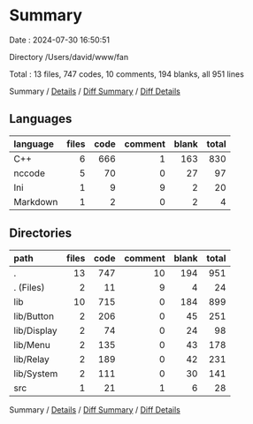 # Summary

Date : 2024-07-30 16:50:51

Directory /Users/david/www/fan

Total : 13 files,  747 codes, 10 comments, 194 blanks, all 951 lines

Summary / [Details](details.md) / [Diff Summary](diff.md) / [Diff Details](diff-details.md)

## Languages
| language | files | code | comment | blank | total |
| :--- | ---: | ---: | ---: | ---: | ---: |
| C++ | 6 | 666 | 1 | 163 | 830 |
| nccode | 5 | 70 | 0 | 27 | 97 |
| Ini | 1 | 9 | 9 | 2 | 20 |
| Markdown | 1 | 2 | 0 | 2 | 4 |

## Directories
| path | files | code | comment | blank | total |
| :--- | ---: | ---: | ---: | ---: | ---: |
| . | 13 | 747 | 10 | 194 | 951 |
| . (Files) | 2 | 11 | 9 | 4 | 24 |
| lib | 10 | 715 | 0 | 184 | 899 |
| lib/Button | 2 | 206 | 0 | 45 | 251 |
| lib/Display | 2 | 74 | 0 | 24 | 98 |
| lib/Menu | 2 | 135 | 0 | 43 | 178 |
| lib/Relay | 2 | 189 | 0 | 42 | 231 |
| lib/System | 2 | 111 | 0 | 30 | 141 |
| src | 1 | 21 | 1 | 6 | 28 |

Summary / [Details](details.md) / [Diff Summary](diff.md) / [Diff Details](diff-details.md)